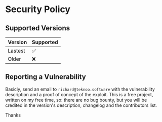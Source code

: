 # Security Policy

## Supported Versions

| Version | Supported          |
| ------- |--------------------|
| Lastest | :white_check_mark: |
| Older   | :x:                |

## Reporting a Vulnerability

Basicly, send an email to `richard@teknoo.software` with the vulnerability description and a proof of concept of the exploit.
This is a free project, written on my free time, so: there are no bug bounty, but you will be credited in the version's description, changelog and the contributors list.

Thanks
